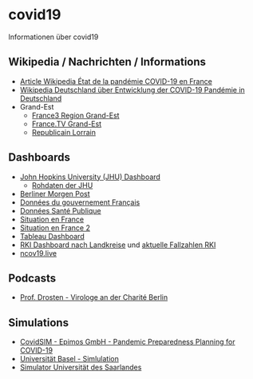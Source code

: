 # covid19
Informationen über covid19

## Wikipedia / Nachrichten / Informations
  - [Article Wikipedia État de la pandémie COVID-19 en France](https://fr.wikipedia.org/wiki/Pand%C3%A9mie_de_maladie_%C3%A0_coronavirus_de_2020_en_France)
  - [Wikipedia Deutschland über Entwicklung der COVID-19 Pandémie in Deutschland](https://de.wikipedia.org/wiki/COVID-19-F%C3%A4lle_in_Deutschland)
  - Grand-Est
    - [France3 Region Grand-Est](https://france3-regions.francetvinfo.fr/grand-est/)
    - [France.TV Grand-Est](https://www.france.tv/france-3/grand-est/)
    - [Republicain Lorrain](https://www.republicain-lorrain.fr/)
  
## Dashboards
  - [John Hopkins University (JHU) Dashboard](https://www.arcgis.com/apps/opsdashboard/index.html#/bda7594740fd40299423467b48e9ecf6)
    - [Rohdaten der JHU](https://github.com/CSSEGISandData/COVID-19)
  - [Berliner Morgen Post](https://interaktiv.morgenpost.de/corona-virus-karte-infektionen-deutschland-weltweit/)
  - [Données du gouvernement Français](https://www.gouvernement.fr/info-coronavirus/carte-et-donnees)
  - [Données Santé Publique](https://geodes.santepubliquefrance.fr/#bbox=155137,6605989,982620,725236&c=indicator&f=0&i=sursaud_corona_quot.nbre_hospit_corona&s=2020-04-03&selcodgeo=44&t=a01&view=map1)
  - [Situation en France](https://mapthenews.maps.arcgis.com/apps/opsdashboard/index.html#/5e09dff7cb434fb194e22261689e2887)
  - [Situation en France 2](https://mapthenews.maps.arcgis.com/apps/opsdashboard/index.html#/5df19abcf8714bc590a3b143e14a548c)
  - [Tableau Dashboard](https://public.tableau.com/profile/covid.19.data.resource.hub#!/vizhome/COVID-19Cases_15840488375320/COVID-19Cases)
  - [RKI Dashboard nach Landkreise](https://experience.arcgis.com/experience/478220a4c454480e823b17327b2bf1d4/page/page_1/) und [aktuelle Fallzahlen RKI](https://www.rki.de/DE/Content/InfAZ/N/Neuartiges_Coronavirus/Fallzahlen.html)
  - [ncov19.live](https://ncov2019.live/)
  
## Podcasts
  - [Prof. Drosten - Virologe an der Charité Berlin](https://www.ndr.de/nachrichten/info/podcast4684.html)
  
## Simulations
  - [CovidSIM - Epimos GmbH - Pandemic Preparedness Planning for COVID-19](http://covidsim.eu/)
  - [Universität Basel - Simlulation](https://neherlab.org/covid19/)
  - [Simulator Universität des Saarlandes](https://shiny.covid-simulator.com/covidsim/)

